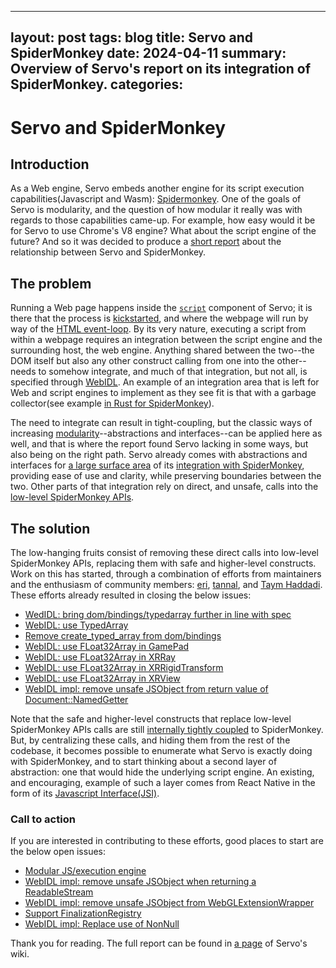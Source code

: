 
---
layout:     post
tags:       blog
title:      Servo and SpiderMonkey
date:       2024-04-11
summary:    Overview of Servo's report on its integration of SpiderMonkey.
categories:
---


# Servo and SpiderMonkey


## Introduction

As a Web engine, Servo embeds another engine for its script execution capabilities(Javascript and Wasm): [Spidermonkey](https://spidermonkey.dev/). One of the goals of Servo is modularity, and the question of how modular it really was with regards to those capabilities came-up. For example, how easy would it be for Servo to use Chrome's V8 engine? What about the script engine of the future? And so it was decided to produce a [short report](https://github.com/servo/servo/wiki/Servo-and-SpiderMonkey-Report) about the relationship between Servo and SpiderMonkey. 

## The problem

Running a Web page happens inside the [`script`](https://github.com/servo/servo/tree/main/components/script) component of Servo; it is there that the process is [kickstarted](https://github.com/servo/servo/blob/d9f067e998671d16a0274c2a7c8227fec96a4607/components/script/script_thread.rs#L3192), and where the webpage will run by way of the [HTML event-loop](https://html.spec.whatwg.org/multipage/#event-loop-processing-model). By its very nature, executing a script from within a webpage requires an integration between the script engine and the surrounding host, the web engine. Anything shared between the two--the DOM itself but also any other construct calling from one into the other--needs to somehow integrate, and much of that integration, but not all, is specified through [WebIDL](https://webidl.spec.whatwg.org/#introduction). An example of an integration area that is left for Web and script engines to implement as they see fit is that with a garbage collector(see example [in Rust for SpiderMonkey](https://github.com/servo/mozjs/blob/8603cbf35781ea8f2d57e4822a2b874f56a53914/mozjs-sys/src/jsgc.rs#L87)). 

The need to integrate can result in tight-coupling, but the classic ways of increasing [modularity](https://en.wikipedia.org/wiki/Modularity)--abstractions and interfaces--can be applied here as well, and that is where the report found Servo lacking in some ways, but also being on the right path. Servo already comes with abstractions and interfaces for [a large surface area](https://github.com/servo/servo/tree/d9f067e998671d16a0274c2a7c8227fec96a4607/components/script/dom/bindings) of its [integration with SpiderMonkey](https://github.com/servo/mozjs), providing ease of use and clarity, while preserving boundaries between the two. Other parts of that integration rely on direct, and unsafe, calls into the [low-level SpiderMonkey APIs](https://github.com/servo/mozjs/tree/8603cbf35781ea8f2d57e4822a2b874f56a53914/mozjs-sys/src). 

## The solution
The low-hanging fruits consist of removing these direct calls into low-level SpiderMonkey APIs, replacing them with safe and higher-level constructs. Work on this has started, through a combination of efforts from maintainers and the enthusiasm of community members: [eri](https://github.com/eerii), [tannal](https://github.com/tannal), and [Taym Haddadi](https://github.com/Taym95). These efforts already resulted in closing the below issues:

- [WedIDL: bring dom/bindings/typedarray further in line with spec](https://github.com/servo/servo/issues/31319)
- [WebIDL: use TypedArray](https://github.com/servo/servo/issues/31064)
- [Remove create_typed_array from dom/bindings](https://github.com/servo/servo/issues/31050)
- [WebIDL: use FLoat32Array in GamePad](https://github.com/servo/servo/issues/31049)
- [WebIDL: use FLoat32Array in XRRay](https://github.com/servo/servo/issues/31048)
- [WebIDL: use FLoat32Array in XRRigidTransform](https://github.com/servo/servo/issues/31047)
- [WebIDL: use FLoat32Array in XRView](https://github.com/servo/servo/issues/31046)
- [WebIDL impl: remove unsafe JSObject from return value of Document::NamedGetter](https://github.com/servo/servo/issues/30890)

Note that the safe and higher-level constructs that replace low-level SpiderMonkey APIs calls are still [internally tightly coupled](https://github.com/servo/servo/blob/d9f067e998671d16a0274c2a7c8227fec96a4607/components/script/dom/bindings/buffer_source.rs) to SpiderMonkey. But, by centralizing these calls, and hiding them from the rest of the codebase, it becomes possible to enumerate what Servo is exactly doing with SpiderMonkey, and to start thinking about a second layer of abstraction: one that would hide the underlying script engine. An existing, and encouraging, example of such a layer comes from React Native in the form of its [Javascript Interface(JSI)](https://reactnative.dev/docs/the-new-architecture/landing-page#fast-javascriptnative-interfacing).

### Call to action
If you are interested in contributing to these efforts, good places to start are the below open issues: 

- [Modular JS/execution engine](https://github.com/servo/servo/issues/30863)
- [WebIDL impl: remove unsafe JSObject when returning a ReadableStream](https://github.com/servo/servo/issues/30891)
- [WebIDL impl: remove unsafe JSObject from WebGLExtensionWrapper](https://github.com/servo/servo/issues/30892)
- [Support FinalizationRegistry](https://github.com/servo/servo/issues/31072)
- [WebIDL impl: Replace use of NonNull<JSObject>](https://github.com/servo/servo/issues/30889)

Thank you for reading. The full report can be found in [a page](https://github.com/servo/servo/wiki/Servo-and-SpiderMonkey-Report) of Servo's wiki.
